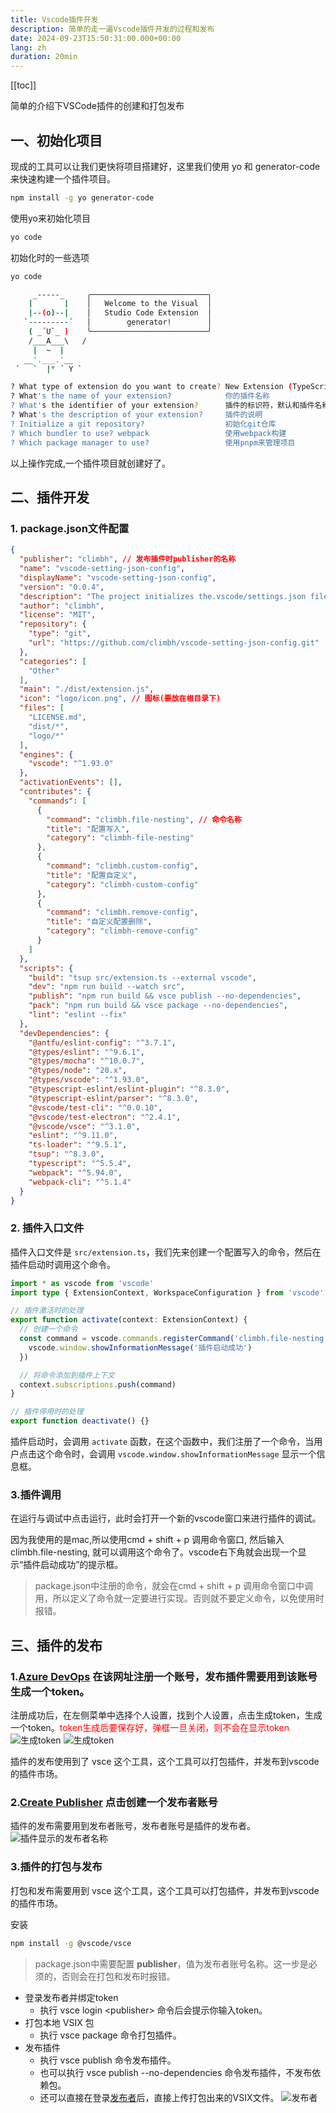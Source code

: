 ```yaml
---
title: Vscode插件开发
description: 简单的走一遍Vscode插件开发的过程和发布
date: 2024-09-23T15:50:31:00.000+00:00
lang: zh
duration: 20min
---
```


[[toc]]

简单的介绍下VSCode插件的创建和打包发布

## 一、初始化项目

现成的工具可以让我们更快将项目搭建好，这里我们使用 yo 和 generator-code 来快速构建一个插件项目。

```bash
npm install -g yo generator-code
```

使用yo来初始化项目

```bash
yo code
```

初始化时的一些选项

```bash
yo code

     _-----_     ╭──────────────────────────╮
    |       |    │   Welcome to the Visual  │
    |--(o)--|    │   Studio Code Extension  │
   `---------´   │        generator!        │
    ( _´U`_ )    ╰──────────────────────────╯
    /___A___\   /
     |  ~  |
   __'.___.'__
 ´   `  |° ´ Y `

? What type of extension do you want to create? New Extension (TypeScript)
? What's the name of your extension?            你的插件名称
? What's the identifier of your extension?      插件的标识符，默认和插件名称一致
? What's the description of your extension?     插件的说明
? Initialize a git repository?                  初始化git仓库
? Which bundler to use? webpack                 使用webpack构建
? Which package manager to use?                 使用pnpm来管理项目
```

以上操作完成,一个插件项目就创建好了。

## 二、插件开发

### 1. package.json文件配置

```json
{
  "publisher": "climbh", // 发布插件时publisher的名称
  "name": "vscode-setting-json-config",
  "displayName": "vscode-setting-json-config",
  "version": "0.0.4",
  "description": "The project initializes the.vscode/settings.json file and enters some default contents",
  "author": "climbh",
  "license": "MIT",
  "repository": {
    "type": "git",
    "url": "https://github.com/climbh/vscode-setting-json-config.git"
  },
  "categories": [
    "Other"
  ],
  "main": "./dist/extension.js",
  "icon": "logo/icon.png", // 图标(要放在根目录下)
  "files": [
    "LICENSE.md",
    "dist/*",
    "logo/*"
  ],
  "engines": {
    "vscode": "^1.93.0"
  },
  "activationEvents": [],
  "contributes": {
    "commands": [
      {
        "command": "climbh.file-nesting", // 命令名称
        "title": "配置写入",
        "category": "climbh-file-nesting"
      },
      {
        "command": "climbh.custom-config",
        "title": "配置自定义",
        "category": "climbh-custom-config"
      },
      {
        "command": "climbh.remove-config",
        "title": "自定义配置删除",
        "category": "climbh-remove-config"
      }
    ]
  },
  "scripts": {
    "build": "tsup src/extension.ts --external vscode",
    "dev": "npm run build --watch src",
    "publish": "npm run build && vsce publish --no-dependencies",
    "pack": "npm run build && vsce package --no-dependencies",
    "lint": "eslint --fix"
  },
  "devDependencies": {
    "@antfu/eslint-config": "^3.7.1",
    "@types/eslint": "^9.6.1",
    "@types/mocha": "^10.0.7",
    "@types/node": "20.x",
    "@types/vscode": "^1.93.0",
    "@typescript-eslint/eslint-plugin": "^8.3.0",
    "@typescript-eslint/parser": "^8.3.0",
    "@vscode/test-cli": "^0.0.10",
    "@vscode/test-electron": "^2.4.1",
    "@vscode/vsce": "^3.1.0",
    "eslint": "^9.11.0",
    "ts-loader": "^9.5.1",
    "tsup": "^8.3.0",
    "typescript": "^5.5.4",
    "webpack": "^5.94.0",
    "webpack-cli": "^5.1.4"
  }
}
```

### 2. 插件入口文件

插件入口文件是 `src/extension.ts`，我们先来创建一个配置写入的命令，然后在插件启动时调用这个命令。

```ts
import * as vscode from 'vscode'
import type { ExtensionContext, WorkspaceConfiguration } from 'vscode'

// 插件激活时的处理
export function activate(context: ExtensionContext) {
  // 创建一个命令
  const command = vscode.commands.registerCommand('climbh.file-nesting', () => {
    vscode.window.showInformationMessage('插件启动成功')
  })

  // 将命令添加到插件上下文
  context.subscriptions.push(command)
}

// 插件停用时的处理
export function deactivate() {}
```

插件启动时，会调用 `activate` 函数，在这个函数中，我们注册了一个命令，当用户点击这个命令时，会调用 `vscode.window.showInformationMessage` 显示一个信息框。

### 3.插件调用

在运行与调试中点击运行，此时会打开一个新的vscode窗口来进行插件的调试。

因为我使用的是mac,所以使用cmd + shift + p 调用命令窗口, 然后输入climbh.file-nesting, 就可以调用这个命令了。vscode右下角就会出现一个显示“插件启动成功”的提示框。

> package.json中注册的命令，就会在cmd + shift + p 调用命令窗口中调用，所以定义了命令就一定要进行实现。否则就不要定义命令，以免使用时报错。

## 三、插件的发布

### 1.[Azure DevOps](https://aka.ms/SignupAzureDevOps) 在该网址注册一个账号，发布插件需要用到该账号生成一个token。

注册成功后，在左侧菜单中选择个人设置，找到个人设置，点击生成token，生成一个token。<font color=red>token生成后要保存好，弹框一旦关闭，则不会在显示token</font>
![生成token](https://gitee.com/climbh/image-bed/raw/master/imgs/202409240921828.png)
![生成token](https://gitee.com/climbh/image-bed/raw/master/imgs/202409240924179.png)

插件的发布使用到了 vsce 这个工具，这个工具可以打包插件，并发布到vscode的插件市场。

### 2.[Create Publisher](https://marketplace.visualstudio.com/manage) 点击创建一个发布者账号

插件的发布需要用到发布者账号，发布者账号是插件的发布者。
![插件显示的发布者名称](https://gitee.com/climbh/image-bed/raw/master/imgs/2024-09-24_10:09_03dd73_202409241036627.png)

### 3.插件的打包与发布

打包和发布需要用到 vsce 这个工具，这个工具可以打包插件，并发布到vscode的插件市场。

安装

```bash
npm install -g @vscode/vsce
```

> package.json中需要配置 **publisher**，值为发布者账号名称。这一步是必须的，否则会在打包和发布时报错。

- 登录发布者并绑定token
  - 执行 vsce login \<publisher> 命令后会提示你输入token。
- 打包本地 VSIX 包
  - 执行 vsce package 命令打包插件。
- 发布插件
  - 执行 vsce publish 命令发布插件。
  - 也可以执行 vsce publish --no-dependencies 命令发布插件，不发布依赖包。
  - 还可以直接在登录[发布者](https://marketplace.visualstudio.com/manage)后，直接上传打包出来的VSIX文件。 ![发布者](https://gitee.com/climbh/image-bed/raw/master/imgs/2024-09-24_10:09_e1838f_202409241048698.png)
